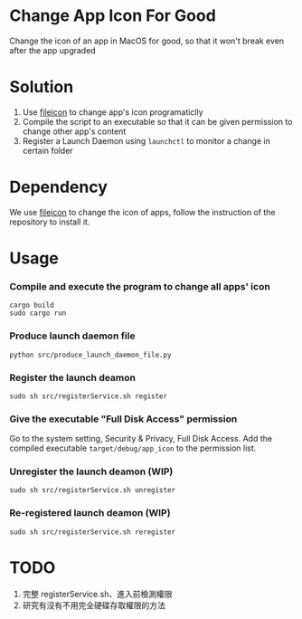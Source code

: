 # Change App Icon For Good

Change the icon of an app in MacOS for good, so that it won't break even after the app upgraded

# Solution

1. Use [fileicon](https://github.com/mklement0/fileicon) to change app's icon programaticlly
2. Compile the script to an executable so that it can be given permission to change other app's content
3. Register a Launch Daemon using `launchctl` to monitor a change in certain folder

# Dependency

We use [fileicon](https://github.com/mklement0/fileicon) to change the icon of apps, follow the instruction of the repository to install it.

# Usage

### Compile and execute the program to change all apps' icon
```shell
cargo build
sudo cargo run
```

### Produce launch daemon file
```shell
python src/produce_launch_daemon_file.py
```

### Register the launch deamon
```shell
sudo sh src/registerService.sh register
```

### Give the executable "Full Disk Access" permission
Go to the system setting, Security & Privacy, Full Disk Access. Add the compiled executable `target/debug/app_icon` to the permission list.

### Unregister the launch deamon (WIP)
```shell
sudo sh src/registerService.sh unregister
```

### Re-registered launch deamon (WIP)
```shell
sudo sh src/registerService.sh reregister
```

# TODO

1. 完整 registerService.sh、進入前檢測權限
2. 研究有沒有不用完全硬碟存取權限的方法
